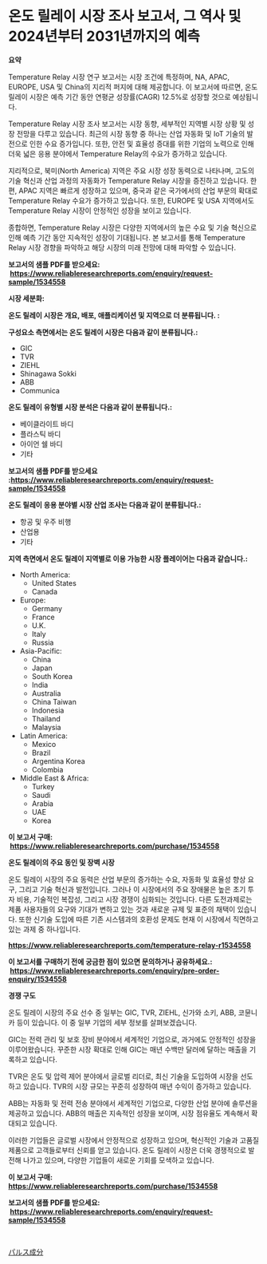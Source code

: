 <p><h1>온도 릴레이 시장 조사 보고서, 그 역사 및 2024년부터 2031년까지의 예측</h1></p><p><strong>요약</strong></p>
<p><p>Temperature Relay 시장 연구 보고서는 시장 조건에 특정하며, NA, APAC, EUROPE, USA 및 China의 지리적 퍼지에 대해 제공합니다. 이 보고서에 따르면, 온도 릴레이 시장은 예측 기간 동안 연평균 성장률(CAGR) 12.5%로 성장할 것으로 예상됩니다.</p><p>Temperature Relay 시장 조사 보고서는 시장 동향, 세부적인 지역별 시장 상황 및 성장 전망을 다루고 있습니다. 최근의 시장 동향 중 하나는 산업 자동화 및 IoT 기술의 발전으로 인한 수요 증가입니다. 또한, 안전 및 효율성 증대를 위한 기업의 노력으로 인해 더욱 넓은 응용 분야에서 Temperature Relay의 수요가 증가하고 있습니다.</p><p>지리적으로, 북미(North America) 지역은 주요 시장 성장 동력으로 나타나며, 고도의 기술 혁신과 산업 과정의 자동화가 Temperature Relay 시장을 증진하고 있습니다. 한편, APAC 지역은 빠르게 성장하고 있으며, 중국과 같은 국가에서의 산업 부문의 확대로 Temperature Relay 수요가 증가하고 있습니다. 또한, EUROPE 및 USA 지역에서도 Temperature Relay 시장이 안정적인 성장을 보이고 있습니다.</p><p>종합하면, Temperature Relay 시장은 다양한 지역에서의 높은 수요 및 기술 혁신으로 인해 예측 기간 동안 지속적인 성장이 기대됩니다. 본 보고서를 통해 Temperature Relay 시장 경향을 파악하고 해당 시장의 미래 전망에 대해 파악할 수 있습니다.</p></p>
<p><strong>보고서의 샘플 PDF를 받으세요: &nbsp;<a href="https://www.reliableresearchreports.com/enquiry/request-sample/1534558">https://www.reliableresearchreports.com/enquiry/request-sample/1534558</a></strong></p>
<p><strong>시장 세분화:</strong></p>
<p><strong> 온도 릴레이 시장은 개요, 배포, 애플리케이션 및 지역으로 더 분류됩니다. :</strong></p>
<p><strong>구성요소 측면에서는 온도 릴레이 시장은 다음과 같이 분류됩니다.:</strong></p>
<p><ul><li>GIC</li><li>TVR</li><li>ZIEHL</li><li>Shinagawa Sokki</li><li>ABB</li><li>Communica</li></ul></p>
<p><strong> 온도 릴레이 유형별 시장 분석은 다음과 같이 분류됩니다.:</strong></p>
<p><ul><li>베이클라이트 바디</li><li>플라스틱 바디</li><li>아이언 쉘 바디</li><li>기타</li></ul></p>
<p><strong>보고서의 샘플 PDF를 받으세요 :<a href="https://www.reliableresearchreports.com/enquiry/request-sample/1534558">https://www.reliableresearchreports.com/enquiry/request-sample/1534558</a></strong></p>
<p><strong> 온도 릴레이 응용 분야별 시장 산업 조사는 다음과 같이 분류됩니다.:</strong></p>
<p><ul><li>항공 및 우주 비행</li><li>산업용</li><li>기타</li></ul></p>
<p><strong>지역 측면에서 온도 릴레이 지역별로 이용 가능한 시장 플레이어는 다음과 같습니다.:</strong></p>
<p><ul>
    <li>
        North America:
        <ul>
            <li>United States</li>
            <li>Canada</li>
        </ul>
    </li>
    <li>
        Europe:
        <ul>
            <li>Germany</li>
            <li>France</li>
            <li>U.K.</li>
            <li>Italy</li>
            <li>Russia</li>
        </ul>
    </li>
    <li>
        Asia-Pacific:
        <ul>
            <li>China</li>
            <li>Japan</li>
            <li>South Korea</li>
            <li>India</li>
            <li>Australia</li>
            <li>China Taiwan</li>
            <li>Indonesia</li>
            <li>Thailand</li>
            <li>Malaysia</li>
        </ul>
    </li>
    <li>
        Latin America:
        <ul>
            <li>Mexico</li>
            <li>Brazil</li>
            <li>Argentina Korea</li>
            <li>Colombia</li>
        </ul>
    </li>
    <li>
        Middle East & Africa:
        <ul>
            <li>Turkey</li>
            <li>Saudi</li>
            <li>Arabia</li>
            <li>UAE</li>
            <li>Korea</li>
        </ul>
    </li>
    </ul></p>
<p><strong>이 보고서 구매: &nbsp;<a href="https://www.reliableresearchreports.com/purchase/1534558">https://www.reliableresearchreports.com/purchase/1534558</a></strong></p>
<p><strong>온도 릴레이의 주요 동인 및 장벽 시장</strong></p>
<p><p>온도 릴레이 시장의 주요 동력은 산업 부문의 증가하는 수요, 자동화 및 효율성 향상 요구, 그리고 기술 혁신과 발전입니다. 그러나 이 시장에서의 주요 장애물은 높은 초기 투자 비용, 기술적인 복잡성, 그리고 시장 경쟁이 심화되는 것입니다. 다른 도전과제로는 제품 사용자들의 요구와 기대가 변하고 있는 것과 새로운 규제 및 표준의 채택이 있습니다. 또한 신기술 도입에 따른 기존 시스템과의 호환성 문제도 현재 이 시장에서 직면하고 있는 과제 중 하나입니다.</p></p>
<p><strong><a href="https://www.reliableresearchreports.com/temperature-relay-r1534558">https://www.reliableresearchreports.com/temperature-relay-r1534558</a></strong></p>
<p><strong>이 보고서를 구매하기 전에 궁금한 점이 있으면 문의하거나 공유하세요.: &nbsp;<a href="https://www.reliableresearchreports.com/enquiry/pre-order-enquiry/1534558">https://www.reliableresearchreports.com/enquiry/pre-order-enquiry/1534558</a></strong></p>
<p><strong>경쟁 구도</strong></p>
<p><p>온도 릴레이 시장의 주요 선수 중 일부는 GIC, TVR, ZIEHL, 신가와 소키, ABB, 코뮨니카 등이 있습니다. 이 중 일부 기업의 세부 정보를 살펴보겠습니다.</p><p>GIC는 전력 관리 및 보호 장비 분야에서 세계적인 기업으로, 과거에도 안정적인 성장을 이루어왔습니다. 꾸준한 시장 확대로 인해 GIC는 매년 수백만 달러에 달하는 매출을 기록하고 있습니다.</p><p>TVR은 온도 및 압력 제어 분야에서 글로벌 리더로, 최신 기술을 도입하여 시장을 선도하고 있습니다. TVR의 시장 규모는 꾸준히 성장하여 매년 수익이 증가하고 있습니다.</p><p>ABB는 자동화 및 전력 전송 분야에서 세계적인 기업으로, 다양한 산업 분야에 솔루션을 제공하고 있습니다. ABB의 매출은 지속적인 성장을 보이며, 시장 점유율도 계속해서 확대되고 있습니다.</p><p>이러한 기업들은 글로벌 시장에서 안정적으로 성장하고 있으며, 혁신적인 기술과 고품질 제품으로 고객들로부터 신뢰를 얻고 있습니다. 온도 릴레이 시장은 더욱 경쟁적으로 발전해 나가고 있으며, 다양한 기업들이 새로운 기회를 모색하고 있습니다.</p></p>
<p><strong>이 보고서 구매: &nbsp; <a href="https://www.reliableresearchreports.com/purchase/1534558">https://www.reliableresearchreports.com/purchase/1534558</a></strong></p>
<p><strong>보고서의 샘플 PDF를 받으세요: &nbsp;<a href="https://www.reliableresearchreports.com/enquiry/request-sample/1534558">https://www.reliableresearchreports.com/enquiry/request-sample/1534558</a></strong><strong></strong></p>
<p>&nbsp;</p>
<p><p><a href="https://github.com/lily-u-genius/Market-Research-Report-List-1/blob/main/911840319786.md">パルス成分</a></p></p>